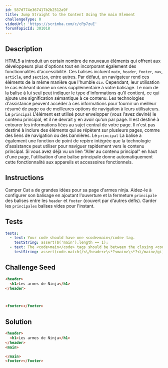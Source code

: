 ```yaml
---
id: 587d774e367417b2b2512a9f
title: Jump Straight to the Content Using the main Element
challengeType: 0
videoUrl: 'https://scrimba.com/c/cPp7zuE'
forumTopicId: 301018
---
```


## Description
<section id='description'>
HTML5 a introduit un certain nombre de nouveaux éléments qui offrent aux développeurs plus d'options tout en incorporant également des fonctionnalités d'accessibilité. Ces balises incluent <code>main</code>, <code>header</code>, <code>footer</code>, <code>nav</code>, <code>article</code>, and <code>section</code>, entre autres.
Par défaut, un navigateur rend ces éléments de la même manière que l'humble <code>div</code>. Cependant, leur utilisation le cas échéant donne un sens supplémentaire à votre balisage. Le nom de la balise à lui seul peut indiquer le type d'informations qu'il contient, ce qui ajoute une signification sémantique à ce contenu. Les technologies d'assistance peuvent accéder à ces informations pour fournir un meilleur résumé de page ou de meilleures options de navigation à leurs utilisateurs.
Le <code>principal</code> L'élément est utilisé pour envelopper (vous l'avez deviné) le contenu principal, et il ne devrait y en avoir qu'un par page. Il est destiné à entourer les informations liées au sujet central de votre page. Il n'est pas destiné à inclure des éléments qui se répètent sur plusieurs pages, comme des liens de navigation ou des bannières.
Le <code>principal</code> La balise a également une fonction de point de repère intégrée que la technologie d'assistance peut utiliser pour naviguer rapidement vers le contenu principal. Si vous avez déjà vu un lien "Aller au contenu principal" en haut d'une page, l'utilisation d'une balise principale donne automatiquement cette fonctionnalité aux appareils et accessoires fonctionnels.
</section>

## Instructions
<section id='instructions'>
Camper Cat a de grandes idées pour sa page d'armes ninja. Aidez-le à configurer son balisage en ajoutant l'ouverture et la fermeture <code>principale</code> des balises entre les <code>header</code> et <code>footer</code> (couvert par d'autres défis). Garder les <code>principales</code> balises vides pour l'instant.
</section>

## Tests
<section id='tests'>

```yml
tests:
  - text: Your code should have one <code>main</code> tag.
    testString: assert($('main').length == 1);
  - text: The <code>main</code> tags should be between the closing <code>header</code> tag and the opening <code>footer</code> tag.
    testString: assert(code.match(/<\/header>\s*?<main>\s*?<\/main>/gi));

```

</section>

## Challenge Seed
<section id='challengeSeed'>

<div id='html-seed'>

```html
<header>
  <h1>Les armes de Ninja</h1>
</header>



<footer></footer>
```

</div>



</section>

## Solution
<section id='solution'>

```html
<header>
  <h1>Les armes de Ninja</h1>
</header>
<main>

</main>
<footer></footer>
```

</section>

